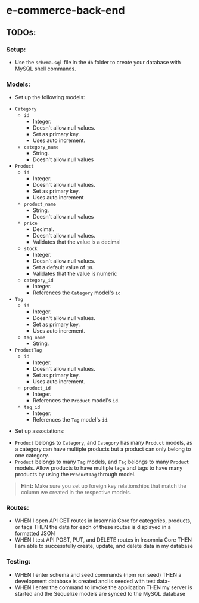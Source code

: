 # e-commerce-back-end

## TODOs:

### Setup: 
- Use the `schema.sql` file in the `db` folder to create your database with MySQL shell commands. 

### Models: 

- Set up the following models:
* `Category`
  * `id`
    * Integer.
    * Doesn't allow null values.
    * Set as primary key.
    * Uses auto increment.
  * `category_name`
    * String.
    * Doesn't allow null values
* `Product`
  * `id`
    * Integer.
    * Doesn't allow null values.
    * Set as primary key.
    * Uses auto increment
  * `product_name`
    * String.
    * Doesn't allow null values
  * `price`
    * Decimal.
    * Doesn't allow null values.
    * Validates that the value is a decimal
  * `stock`
    * Integer.
    * Doesn't allow null values.
    * Set a default value of `10`.
    * Validates that the value is numeric
  * `category_id`
    * Integer.
    * References the `Category` model's `id`
* `Tag`
  * `id`
    * Integer.
    * Doesn't allow null values.
    * Set as primary key.
    * Uses auto increment.
  * `tag_name`
    * String.
* `ProductTag`
  * `id`
    * Integer.
    * Doesn't allow null values.
    * Set as primary key.
    * Uses auto increment.
  * `product_id`
    * Integer.
    * References the `Product` model's `id`.
  * `tag_id`
    * Integer.
    * References the `Tag` model's `id`.




- Set up associations:
* `Product` belongs to `Category`, and `Category` has many `Product` models, as a category can have multiple products but a product can only belong to one category.
* `Product` belongs to many `Tag` models, and `Tag` belongs to many `Product` models. Allow products to have multiple tags and tags to have many products by using the `ProductTag` through model.
> **Hint:** Make sure you set up foreign key relationships that match the column we created in the respective models.


### Routes:
- WHEN I open API GET routes in Insomnia Core for categories, products, or tags THEN the data for each of these routes is displayed in a formatted JSON
- WHEN I test API POST, PUT, and DELETE routes in Insomnia Core THEN I am able to successfully create, update, and delete data in my database

### Testing:
- WHEN I enter schema and seed commands (npm run seed) THEN a development database is created and is seeded with test data- 
- WHEN I enter the command to invoke the application THEN my server is started and the Sequelize models are synced to the MySQL database

